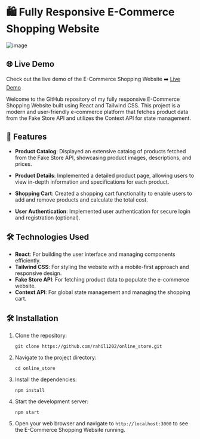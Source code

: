 # 🛍️ Fully Responsive E-Commerce Shopping Website

![image](https://github.com/rahil1202/online_store/assets/104057403/26aad8ae-2fe7-4098-a08e-f1639650529f)

## 🌐 Live Demo

Check out the live demo of the E-Commerce Shopping Website ➡️ [Live Demo](https://onine-store-rahil1202.net;ofy.app)


Welcome to the GitHub repository of my fully responsive E-Commerce Shopping Website built using React and Tailwind CSS. This project is a modern and user-friendly e-commerce platform that fetches product data from the Fake Store API and utilizes the Context API for state management.

## 🚀 Features

- **Product Catalog**: Displayed an extensive catalog of products fetched from the Fake Store API, showcasing product images, descriptions, and prices.

- **Product Details**: Implemented a detailed product page, allowing users to view in-depth information and specifications for each product.

- **Shopping Cart**: Created a shopping cart functionality to enable users to add and remove products and calculate the total cost.

- **User Authentication**: Implemented user authentication for secure login and registration (optional).

## 🛠️ Technologies Used

- **React**: For building the user interface and managing components efficiently.
- **Tailwind CSS**: For styling the website with a mobile-first approach and responsive design.
- **Fake Store API**: For fetching product data to populate the e-commerce website.
- **Context API**: For global state management and managing the shopping cart.


## 🛠️ Installation

1. Clone the repository:
   ```
   git clone https://github.com/rahil1202/online_store.git
   ```

2. Navigate to the project directory:
   ```
   cd online_store
   ```

3. Install the dependencies:
   ```
   npm install
   ```

4. Start the development server:
   ```
   npm start
   ```

5. Open your web browser and navigate to `http://localhost:3000` to see the E-Commerce Shopping Website running.


